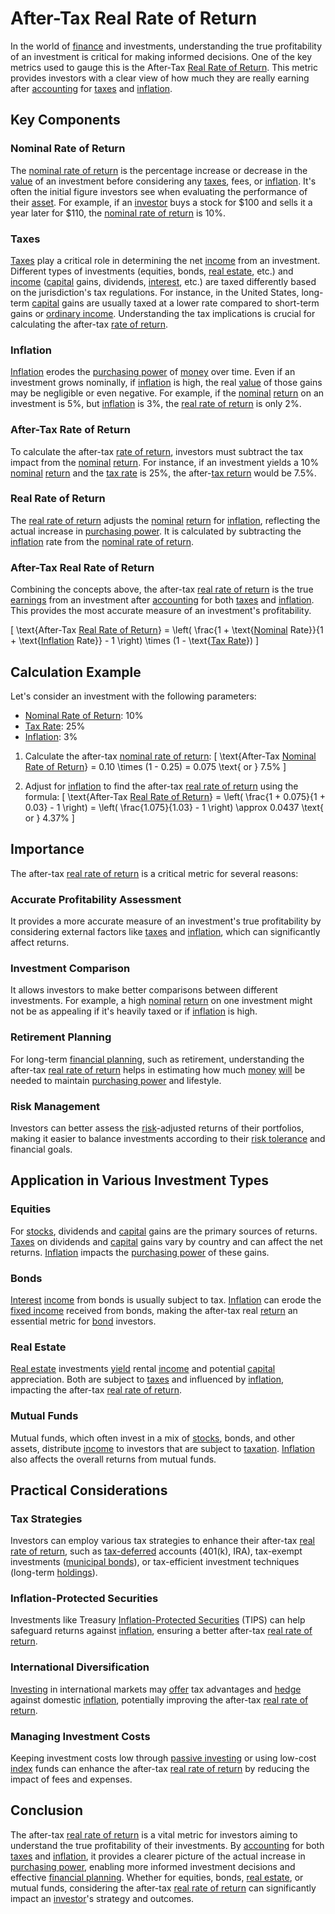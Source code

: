 # After-Tax Real Rate of Return

In the world of [finance](../f/finance.md) and investments, understanding the true profitability of an investment is critical for making informed decisions. One of the key metrics used to gauge this is the After-Tax [Real Rate of Return](../r/real_rate_of_return.md). This metric provides investors with a clear view of how much they are really earning after [accounting](../a/accounting.md) for [taxes](../t/taxes.md) and [inflation](../i/inflation.md).

## Key Components

### Nominal Rate of Return
The [nominal rate of return](../n/nominal_rate_of_return.md) is the percentage increase or decrease in the [value](../v/value.md) of an investment before considering any [taxes](../t/taxes.md), fees, or [inflation](../i/inflation.md). It's often the initial figure investors see when evaluating the performance of their [asset](../a/asset.md). For example, if an [investor](../i/investor.md) buys a stock for $100 and sells it a year later for $110, the [nominal rate of return](../n/nominal_rate_of_return.md) is 10%.

### Taxes
[Taxes](../t/taxes.md) play a critical role in determining the net [income](../i/income.md) from an investment. Different types of investments (equities, bonds, [real estate](../r/real_estate.md), etc.) and [income](../i/income.md) ([capital](../c/capital.md) gains, dividends, [interest](../i/interest.md), etc.) are taxed differently based on the jurisdiction's tax regulations. For instance, in the United States, long-term [capital](../c/capital.md) gains are usually taxed at a lower rate compared to short-term gains or [ordinary income](../o/ordinary_income.md). Understanding the tax implications is crucial for calculating the after-tax [rate of return](../r/rate_of_return.md).

### Inflation
[Inflation](../i/inflation.md) erodes the [purchasing power](../p/purchasing_power.md) of [money](../m/money.md) over time. Even if an investment grows nominally, if [inflation](../i/inflation.md) is high, the real [value](../v/value.md) of those gains may be negligible or even negative. For example, if the [nominal](../n/nominal.md) [return](../r/return.md) on an investment is 5%, but [inflation](../i/inflation.md) is 3%, the [real rate of return](../r/real_rate_of_return.md) is only 2%.

### After-Tax Rate of Return
To calculate the after-tax [rate of return](../r/rate_of_return.md), investors must subtract the tax impact from the [nominal](../n/nominal.md) [return](../r/return.md). For instance, if an investment yields a 10% [nominal](../n/nominal.md) [return](../r/return.md) and the [tax rate](../t/tax_rate.md) is 25%, the after-[tax return](../t/tax_return.md) would be 7.5%.

### Real Rate of Return
The [real rate of return](../r/real_rate_of_return.md) adjusts the [nominal](../n/nominal.md) [return](../r/return.md) for [inflation](../i/inflation.md), reflecting the actual increase in [purchasing power](../p/purchasing_power.md). It is calculated by subtracting the [inflation](../i/inflation.md) rate from the [nominal rate of return](../n/nominal_rate_of_return.md). 

### After-Tax Real Rate of Return
Combining the concepts above, the after-tax [real rate of return](../r/real_rate_of_return.md) is the true [earnings](../e/earnings.md) from an investment after [accounting](../a/accounting.md) for both [taxes](../t/taxes.md) and [inflation](../i/inflation.md). This provides the most accurate measure of an investment's profitability. 

\[ \text{After-Tax [Real Rate of Return](../r/real_rate_of_return.md)} = \left( \frac{1 + \text{[Nominal](../n/nominal.md) Rate}}{1 + \text{[Inflation](../i/inflation.md) Rate}} - 1 \right) \times (1 - \text{[Tax Rate](../t/tax_rate.md)}) \]

## Calculation Example

Let's consider an investment with the following parameters:
- [Nominal Rate of Return](../n/nominal_rate_of_return.md): 10%
- [Tax Rate](../t/tax_rate.md): 25%
- [Inflation](../i/inflation.md): 3%

1. Calculate the after-tax [nominal rate of return](../n/nominal_rate_of_return.md):
\[ \text{After-Tax [Nominal Rate of Return](../n/nominal_rate_of_return.md)} = 0.10 \times (1 - 0.25) = 0.075 \text{ or } 7.5\% \]

2. Adjust for [inflation](../i/inflation.md) to find the after-tax [real rate of return](../r/real_rate_of_return.md) using the formula:
\[ \text{After-Tax [Real Rate of Return](../r/real_rate_of_return.md)} = \left( \frac{1 + 0.075}{1 + 0.03} - 1 \right) = \left( \frac{1.075}{1.03} - 1 \right) \approx 0.0437 \text{ or } 4.37\% \]

## Importance

The after-tax [real rate of return](../r/real_rate_of_return.md) is a critical metric for several reasons:

### Accurate Profitability Assessment
It provides a more accurate measure of an investment's true profitability by considering external factors like [taxes](../t/taxes.md) and [inflation](../i/inflation.md), which can significantly affect returns.

### Investment Comparison
It allows investors to make better comparisons between different investments. For example, a high [nominal](../n/nominal.md) [return](../r/return.md) on one investment might not be as appealing if it's heavily taxed or if [inflation](../i/inflation.md) is high.

### Retirement Planning
For long-term [financial planning](../f/financial_planning.md), such as retirement, understanding the after-tax [real rate of return](../r/real_rate_of_return.md) helps in estimating how much [money](../m/money.md) [will](../w/will.md) be needed to maintain [purchasing power](../p/purchasing_power.md) and lifestyle.

### Risk Management
Investors can better assess the [risk](../r/risk.md)-adjusted returns of their portfolios, making it easier to balance investments according to their [risk tolerance](../r/risk_tolerance.md) and financial goals.

## Application in Various Investment Types

### Equities
For [stocks](../s/stock.md), dividends and [capital](../c/capital.md) gains are the primary sources of returns. [Taxes](../t/taxes.md) on dividends and [capital](../c/capital.md) gains vary by country and can affect the net returns. [Inflation](../i/inflation.md) impacts the [purchasing power](../p/purchasing_power.md) of these gains.

### Bonds
[Interest](../i/interest.md) [income](../i/income.md) from bonds is usually subject to tax. [Inflation](../i/inflation.md) can erode the [fixed income](../f/fixed_income.md) received from bonds, making the after-tax real [return](../r/return.md) an essential metric for [bond](../b/bond.md) investors.

### Real Estate
[Real estate](../r/real_estate.md) investments [yield](../y/yield.md) rental [income](../i/income.md) and potential [capital](../c/capital.md) appreciation. Both are subject to [taxes](../t/taxes.md) and influenced by [inflation](../i/inflation.md), impacting the after-tax [real rate of return](../r/real_rate_of_return.md).

### Mutual Funds
Mutual funds, which often invest in a mix of [stocks](../s/stock.md), bonds, and other assets, distribute [income](../i/income.md) to investors that are subject to [taxation](../t/taxation.md). [Inflation](../i/inflation.md) also affects the overall returns from mutual funds.

## Practical Considerations

### Tax Strategies
Investors can employ various tax strategies to enhance their after-tax [real rate of return](../r/real_rate_of_return.md), such as [tax-deferred](../t/tax_deferred.md) accounts (401(k), IRA), tax-exempt investments ([municipal bonds](../m/municipal_bonds.md)), or tax-efficient investment techniques (long-term [holdings](../h/holdings.md)).

### Inflation-Protected Securities
Investments like Treasury [Inflation-Protected Securities](../i/inflation-protected_securities.md) (TIPS) can help safeguard returns against [inflation](../i/inflation.md), ensuring a better after-tax [real rate of return](../r/real_rate_of_return.md).

### International Diversification
[Investing](../i/investing.md) in international markets may [offer](../o/offer.md) tax advantages and [hedge](../h/hedge.md) against domestic [inflation](../i/inflation.md), potentially improving the after-tax [real rate of return](../r/real_rate_of_return.md).

### Managing Investment Costs
Keeping investment costs low through [passive investing](../p/passive_investing.md) or using low-cost [index](../i/index.md) funds can enhance the after-tax [real rate of return](../r/real_rate_of_return.md) by reducing the impact of fees and expenses.

## Conclusion

The after-tax [real rate of return](../r/real_rate_of_return.md) is a vital metric for investors aiming to understand the true profitability of their investments. By [accounting](../a/accounting.md) for both [taxes](../t/taxes.md) and [inflation](../i/inflation.md), it provides a clearer picture of the actual increase in [purchasing power](../p/purchasing_power.md), enabling more informed investment decisions and effective [financial planning](../f/financial_planning.md). Whether for equities, bonds, [real estate](../r/real_estate.md), or mutual funds, considering the after-tax [real rate of return](../r/real_rate_of_return.md) can significantly impact an [investor](../i/investor.md)'s strategy and outcomes.